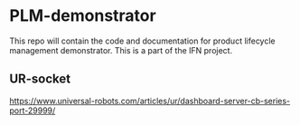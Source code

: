 # PLM-demonstrator
This repo will contain the code and documentation for product lifecycle management demonstrator. This is a part of the IFN project.

## UR-socket
https://www.universal-robots.com/articles/ur/dashboard-server-cb-series-port-29999/
